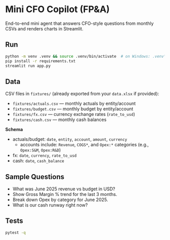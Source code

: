 
# Mini CFO Copilot (FP&A)

End-to-end mini agent that answers CFO-style questions from monthly CSVs and renders charts in Streamlit.

## Run
```bash
python -m venv .venv && source .venv/bin/activate  # on Windows: .venv\Scripts\activate
pip install -r requirements.txt
streamlit run app.py
```

## Data
CSV files in `fixtures/` (already exported from your `data.xlsx` if provided):
- `fixtures/actuals.csv` — monthly actuals by entity/account
- `fixtures/budget.csv`  — monthly budget by entity/account
- `fixtures/fx.csv`      — currency exchange rates (`rate_to_usd`)
- `fixtures/cash.csv`    — monthly cash balances

**Schema**
- actuals/budget: `date`, `entity`, `account`, `amount`, `currency`
  - accounts include: `Revenue`, `COGS*`, and `Opex:*` categories (e.g., `Opex:S&M`, `Opex:R&D`)
- fx: `date`, `currency`, `rate_to_usd`
- cash: `date`, `cash_balance`

## Sample Questions
- What was June 2025 revenue vs budget in USD?
- Show Gross Margin % trend for the last 3 months.
- Break down Opex by category for June 2025.
- What is our cash runway right now?

## Tests
```bash
pytest -q
```
